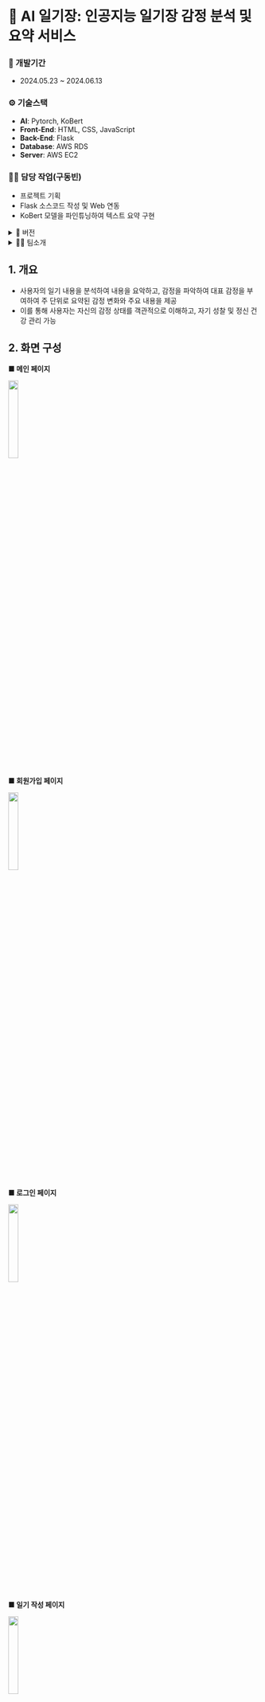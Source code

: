 # 📓 AI 일기장: 인공지능 일기장 감정 분석 및 요약 서비스

### 📅 개발기간
- 2024.05.23 ~ 2024.06.13

### ⚙️ 기술스택
- **AI**: Pytorch, KoBert
- **Front-End**: HTML, CSS, JavaScript
- **Back-End**: Flask
- **Database**: AWS RDS
- **Server**: AWS EC2

### 👨‍💼 담당 작업(구동빈)
- 프로젝트 기획
- Flask 소스코드 작성 및 Web 연동
- KoBert 모델을 파인튜닝하여 텍스트 요약 구현

<details>
<summary>🌳 버전</summary>

- Python 3.9.18
- Flask 3.0.2
- torch==2.0.1
- transformers==4.32.1
- tokenizers==0.13.3
- lightning==2.0.8
</details>

<details>
<summary>👨‍💼 팀소개</summary>
  
- 👨‍💼구동빈
  - 기획, Web, Flask 서버 연동, 일기 내용 생성요약 AI 구현
- 👨‍💼김현종
  - 감정 분류 AI 구현
- 👨‍💼박종관
  - 프론트엔드, Web, Flask 서버 연동 
</details>

## 1. 개요
- 사용자의 일기 내용을 분석하여 내용을 요악하고, 감정을 파악하여 대표 감정을 부여하여 주 단위로 요약된 감정 변화와 주요 내용을 제공
- 이를 통해 사용자는 자신의 감정 상태를 객관적으로 이해하고, 자기 성찰 및 정신 건강 관리 가능

## 2. 화면 구성
**■ 메인 페이지**

<img src="https://github.com/9dongb/AI_diary/assets/106071689/04e4b9d3-e239-4637-80b0-15669d5cea0b" width="20%" height="20%"/>

**■ 회원가입 페이지**

<img src="https://github.com/9dongb/AI_diary/assets/106071689/cd46380d-b13a-478e-b437-422203cf9e71" width="20%" height="20%"/>

**■ 로그인 페이지**

<img src="https://github.com/9dongb/AI_diary/assets/106071689/6999c77c-c1cf-4bb5-897b-0c6833c10db3" width="20%" height="20%"/>

**■ 일기 작성 페이지**

<img src="https://github.com/user-attachments/assets/c4475823-e7bb-4a9f-b44c-d18cc644beb4" width="20%" height="20%"/>

- 일기 제목과 내용을 작성 가능
- 작성된 일기 내용을 **AI**를 통해 **요약**
- 작성된 일기 내용을 **AI**가 분석해 하루의 **대표 감정**을 부여

**■ 일기목록 페이지** (생성 요약문 제목, 대표 감정 표시)

<img src="https://github.com/9dongb/AI_diary/assets/106071689/538b57e5-9165-4175-b6bb-0b982b45595e" width="20%" height="20%"/>

- **AI**로 **요약**된 일기 내용을 제목으로 표시
- **AI**로 **분석한 감정**에 맞는 **이모지**를 하단에 표시

**■ 마이 페이지**

<img src="https://github.com/9dongb/AI_diary/assets/106071689/f8c00b30-b52d-46d2-8ba1-fe29351ad596" width="20%" height="20%"/>

**■ 마이 페이지** - 감정 트렌드 그래프

<img src="https://github.com/9dongb/AI_diary/assets/106071689/b6f9b02e-dcd4-46e1-a3bf-d9339153ff03" width="20%" height="20%"/>



